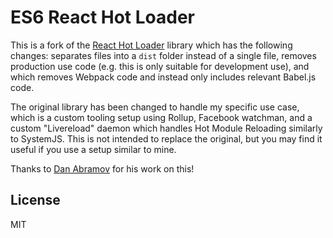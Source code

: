 # ES6 React Hot Loader

This is a fork of the [React Hot Loader](http://github.com/gaearon/react-hot-loader/) library which has the following changes: separates files into a `dist` folder instead of a single file, removes production use code (e.g. this is only suitable for development use), and which removes Webpack code and instead only includes relevant Babel.js code. 

The original library has been changed to handle my specific use case, which is a custom tooling setup using Rollup, Facebook watchman, and a custom "Livereload" daemon which handles Hot Module Reloading similarly to SystemJS. This is not intended to replace the original, but you may find it useful if you use a setup similar to mine. 

Thanks to [Dan Abramov](https://github.com/gaearon/) for his work on this!

## License
MIT

